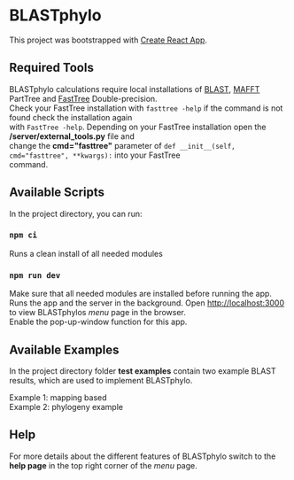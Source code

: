 # BLASTphylo

This project was bootstrapped with [Create React App](https://github.com/facebook/create-react-app).

## Required Tools

BLASTphylo calculations require local installations of [BLAST](https://www.ncbi.nlm.nih.gov/books/NBK279690/), [MAFFT]() PartTree 
and [FastTree](http://www.microbesonline.org/fasttree/) Double-precision. <br>
Check your FastTree installation with `fasttree -help` if the command is not found check the installation again <br>
with `FastTree -help`. Depending on your FastTree installation open the **/server/external_tools.py** file and <br>
change the **cmd="fasttree"** parameter of `def __init__(self, cmd="fasttree", **kwargs):` into your FastTree <br>
command. 


## Available Scripts

In the project directory, you can run: 

### `npm ci`

Runs a clean install of all needed modules

### `npm run dev`
Make sure that all needed modules are installed before running the app.
Runs the app and the server in the background.
Open [http://localhost:3000](http://localhost:3000) to view BLASTphylos 
*menu* page in the browser. <br>
Enable the pop-up-window function for this app. 

## Available Examples

In the project directory folder **test examples** contain two example BLAST
results, which are used to implement BLASTphylo.

Example 1: mapping based <br>
Example 2: phylogeny example 

## Help
For more details about the different features of BLASTphylo switch
to the **help page** in the top right corner of the *menu* page.